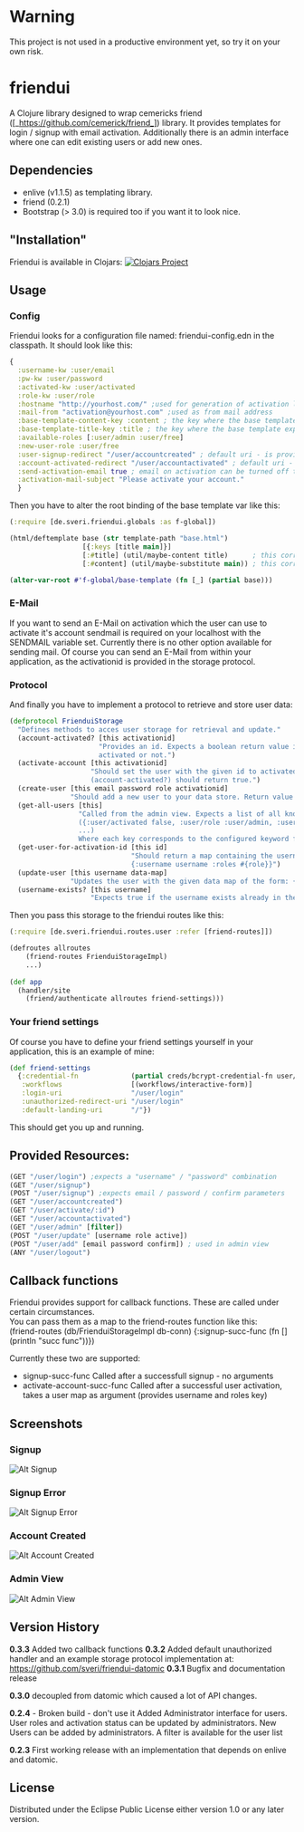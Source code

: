 # Warning
This project is not used in a productive environment yet, so try it on your own risk.

# friendui

A Clojure library designed to wrap cemericks friend ([_https://github.com/cemerick/friend_]) library.
It provides templates for login / signup with email activation. Additionally there is an admin interface where one can
edit existing users or add new ones.

## Dependencies
* enlive (v1.1.5) as templating library. 
* friend (0.2.1) 
* Bootstrap (> 3.0) is required too if you want it to look nice.

## "Installation"

Friendui is available in Clojars:
[![Clojars Project](http://clojars.org/de.sveri/friendui/latest-version.svg)](http://clojars.org/de.sveri/friendui)

## Usage

### Config
Friendui looks for a configuration file named: friendui-config.edn in the classpath.
It should look like this:

```clojure
{
  :username-kw :user/email
  :pw-kw :user/password
  :activated-kw :user/activated
  :role-kw :user/role
  :hostname "http://yourhost.com/" ;used for generation of activation link
  :mail-from "activation@yourhost.com" ;used as from mail address
  :base-template-content-key :content ; the key where the base template expects the page content
  :base-template-title-key :title ; the key where the base template expects the page title
  :available-roles [:user/admin :user/free]
  :new-user-role :user/free
  :user-signup-redirect "/user/accountcreated" ; default uri - is provided by friendui
  :account-activated-redirect "/user/accountactivated" ; default uri - is provided by friendui   
  :send-activation-email true ; email on activation can be turned off to fit your needs
  :activation-mail-subject "Please activate your account."
  }
```

Then you have to alter the root binding of the base template var like this:

```clojure
(:require [de.sveri.friendui.globals :as f-global])

(html/deftemplate base (str template-path "base.html")
                  [{:keys [title main]}]
                  [:#title] (util/maybe-content title)      ; this corresponds to the :base-template-title-key key in the config
                  [:#content] (util/maybe-substitute main)) ; this corresponds to the :base-template-content-key key in the config

(alter-var-root #'f-global/base-template (fn [_] (partial base)))
```

### E-Mail

If you want to send an E-Mail on activation which the user can use to activate it's account sendmail is required on your 
localhost with the SENDMAIL variable set.
Currently there is no other option available for sending mail. Of course you can send an E-Mail from within your application,
as the activationid is provided in the storage protocol.

### Protocol
And finally you have to implement a protocol to retrieve and store user data:

```clojure
(defprotocol FrienduiStorage
  "Defines methods to acces user storage for retrieval and update."
  (account-activated? [this activationid]
                      "Provides an id. Expects a boolean return value indicating if the user, belonging to the id is
                      activated or not.")
  (activate-account [this activationid]
                    "Should set the user with the given id to activated. After this function was called successfully
                    (account-activated?) should return true.")
  (create-user [this email password role activationid]
               "Should add a new user to your data store. Return value is not checked.")
  (get-all-users [this]
                 "Called from the admin view. Expects a list of all known users in this format:
                 ({:user/activated false, :user/role :user/admin, :user/email unique-email@host.com}
                 ...)
                 Where each key corresponds to the configured keyword from friendui-config.edn")
  (get-user-for-activation-id [this id]
                              "Should return a map containing the username and role of this user like this:
                              {:username username :roles #{role}}")
  (update-user [this username data-map]
               "Updates the user with the given data map of the form: {:user/activated boolean :user/role :user/free}")
  (username-exists? [this username]
                    "Expects true if the username exists already in the storage, false otherwise."))
```

Then you pass this storage to the friendui routes like this:
```clojure
(:require [de.sveri.friendui.routes.user :refer [friend-routes]])

(defroutes allroutes
    (friend-routes FrienduiStorageImpl)
    ...)
    
(def app
  (handler/site
    (friend/authenticate allroutes friend-settings)))
```


### Your friend settings
Of course you have to define your friend settings yourself in your application, this is an example of mine:
```clojure
(def friend-settings
  {:credential-fn             (partial creds/bcrypt-credential-fn user/login-user)
   :workflows                 [(workflows/interactive-form)]
   :login-uri                 "/user/login"
   :unauthorized-redirect-uri "/user/login"
   :default-landing-uri       "/"})
```

This should get you up and running.

## Provided Resources:

```clojure
(GET "/user/login") ;expects a "username" / "password" combination
(GET "/user/signup")
(POST "/user/signup") ;expects email / password / confirm parameters
(GET "/user/accountcreated")
(GET "/user/activate/:id")
(GET "/user/accountactivated")
(GET "/user/admin" [filter])
(POST "/user/update" [username role active])
(POST "/user/add" [email password confirm]) ; used in admin view
(ANY "/user/logout")
```

## Callback functions
Friendui provides support for callback functions. These are called under certain circumstances.  
You can pass them as a map to the friend-routes function like this:  
(friend-routes (db/FrienduiStorageImpl db-conn) {:signup-succ-func (fn [] (println "succ func"))})  
  
Currently these two are supported:  
* signup-succ-func Called after a successfull signup - no arguments
* activate-account-succ-func Called after a successful user activation, takes a user map as argument 
(provides username and roles key)

## Screenshots

### Signup
![Alt Signup](/docs/signup.jpg "Signup")

### Signup Error
![Alt Signup Error](/docs/signup_error.jpg "Signup Error")

### Account Created
![Alt Account Created](/docs/account_created.jpg "Account Created")

### Admin View
![Alt Admin View](/docs/admin_view.jpg "Admin View")

## Version History
**0.3.3** Added two callback functions
**0.3.2** Added default unauthorized handler and an example storage protocol implementation at: https://github.com/sveri/friendui-datomic
**0.3.1** Bugfix and documentation release

**0.3.0** decoupled from datomic which caused a lot of API changes.

**0.2.4** - Broken build - don't use it
Added Administrator interface for users. User roles and activation status can be updated by administrators.
New Users can be added by administrators.
A filter is available for the user list

**0.2.3** First working release with an implementation that depends on enlive and datomic.

## License

Distributed under the Eclipse Public License either version 1.0 or any later version.
